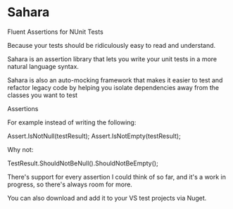 Sahara
======

Fluent Assertions for NUnit Tests

Because your tests should be ridiculously easy to read and understand. 

Sahara is an assertion library that lets you write your unit tests in a more natural language syntax.

Sahara is also an auto-mocking framework that makes it easier to test and refactor legacy code by helping you isolate dependencies away from the classes you want to test

Assertions

For example instead of writing the following:

Assert.IsNotNull(testResult);
Assert.IsNotEmpty(testResult);

Why not:

TestResult.ShouldNotBeNull().ShouldNotBeEmpty();

There's support for every assertion I could think of so far, and it's a work in progress, so there's always room for more.

You can also download and add it to your VS test projects via Nuget.
